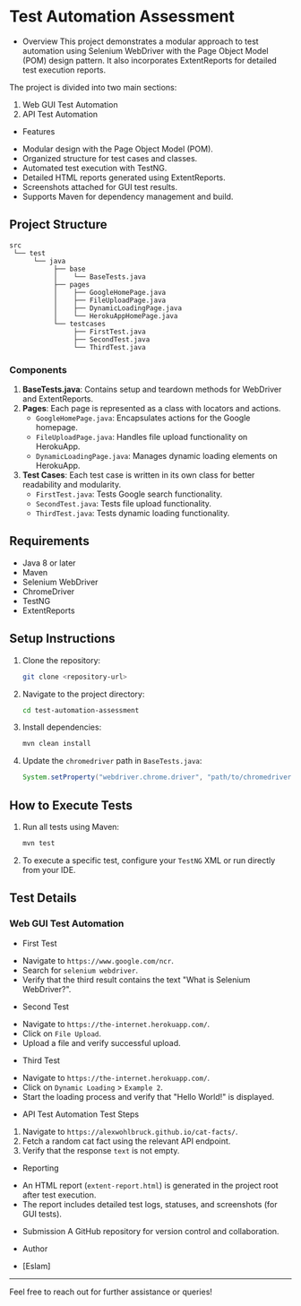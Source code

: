 # Test Automation Assessment

* Overview
This project demonstrates a modular approach to test automation using Selenium WebDriver with the Page Object Model (POM) design pattern. It also incorporates ExtentReports for detailed test execution reports.

The project is divided into two main sections:
1. Web GUI Test Automation
2. API Test Automation

* Features
- Modular design with the Page Object Model (POM).
- Organized structure for test cases and classes.
- Automated test execution with TestNG.
- Detailed HTML reports generated using ExtentReports.
- Screenshots attached for GUI test results.
- Supports Maven for dependency management and build.

## Project Structure
```
src
 └── test
      └── java
           ├── base
           │    └── BaseTests.java
           ├── pages
           │    ├── GoogleHomePage.java
           │    ├── FileUploadPage.java
           │    ├── DynamicLoadingPage.java
           │    └── HerokuAppHomePage.java
           └── testcases
                ├── FirstTest.java
                ├── SecondTest.java
                └── ThirdTest.java
```

### Components
1. **BaseTests.java**: Contains setup and teardown methods for WebDriver and ExtentReports.
2. **Pages**: Each page is represented as a class with locators and actions.
   - `GoogleHomePage.java`: Encapsulates actions for the Google homepage.
   - `FileUploadPage.java`: Handles file upload functionality on HerokuApp.
   - `DynamicLoadingPage.java`: Manages dynamic loading elements on HerokuApp.
3. **Test Cases**: Each test case is written in its own class for better readability and modularity.
   - `FirstTest.java`: Tests Google search functionality.
   - `SecondTest.java`: Tests file upload functionality.
   - `ThirdTest.java`: Tests dynamic loading functionality.

## Requirements
- Java 8 or later
- Maven
- Selenium WebDriver
- ChromeDriver
- TestNG
- ExtentReports

## Setup Instructions
1. Clone the repository:
   ```bash
   git clone <repository-url>
   ```

2. Navigate to the project directory:
   ```bash
   cd test-automation-assessment
   ```

3. Install dependencies:
   ```bash
   mvn clean install
   ```

4. Update the `chromedriver` path in `BaseTests.java`:
   ```java
   System.setProperty("webdriver.chrome.driver", "path/to/chromedriver");
   ```

## How to Execute Tests
1. Run all tests using Maven:
   ```bash
   mvn test
   ```

2. To execute a specific test, configure your `TestNG` XML or run directly from your IDE.

## Test Details
### Web GUI Test Automation
* First Test
- Navigate to `https://www.google.com/ncr`.
- Search for `selenium webdriver`.
- Verify that the third result contains the text "What is Selenium WebDriver?".

* Second Test
- Navigate to `https://the-internet.herokuapp.com/`.
- Click on `File Upload`.
- Upload a file and verify successful upload.

* Third Test
- Navigate to `https://the-internet.herokuapp.com/`.
- Click on `Dynamic Loading` > `Example 2`.
- Start the loading process and verify that "Hello World!" is displayed.

* API Test Automation
 Test Steps
1. Navigate to `https://alexwohlbruck.github.io/cat-facts/`.
2. Fetch a random cat fact using the relevant API endpoint.
3. Verify that the response `text` is not empty.

* Reporting
- An HTML report (`extent-report.html`) is generated in the project root after test execution.
- The report includes detailed test logs, statuses, and screenshots (for GUI tests).


* Submission
 A GitHub repository for version control and collaboration.

* Author
- [Eslam]

---
Feel free to reach out for further assistance or queries!
